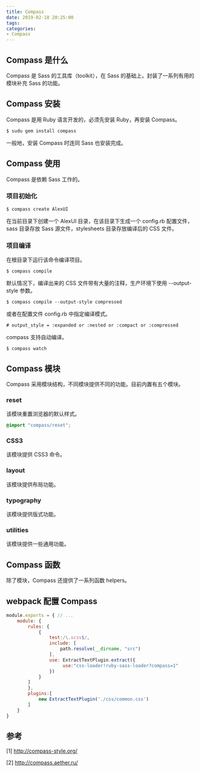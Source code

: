 ```yaml
---
title: Compass
date: 2019-02-18 20:25:00
tags:
categories:
- Compass
---
```


## Compass 是什么
Compass 是 Sass 的工具库（toolkit），在 Sass 的基础上，封装了一系列有用的模块补充 Sass 的功能。

## Compass 安装
Compass 是用 Ruby 语言开发的，必须先安装 Ruby，再安装 Compass。

```shell
$ sudu gem install compass
```
一般地，安装 Compass 时连同 Sass 也安装完成。

## Compass 使用
Compass 是依赖 Sass 工作的。

### 项目初始化
```shell
$ compass create AlexUI
```

在当前目录下创建一个 AlexUI 目录，在该目录下生成一个 config.rb 配置文件，sass 目录存放 Sass 源文件，stylesheets 目录存放编译后的 CSS 文件。

### 项目编译
在根目录下运行该命令编译项目。
```shell
$ compass compile
```

默认情况下，编译出来的 CSS 文件带有大量的注释，生产环境下使用 --output-style 参数。

```shell
$ compass compile --output-style compressed
```

或者在配置文件 config.rb 中指定编译模式。

```shell
# output_style = :expanded or :nested or :compact or :compressed
```

compass 支持自动编译。
```shell
$ compass watch
```

## Compass 模块
Compass 采用模块结构，不同模块提供不同的功能。目前内置有五个模块。

### reset
该模块重置浏览器的默认样式。
```scss
@import "compass/reset";
```

### CSS3
该模块提供 CSS3 命令。

### layout
该模块提供布局功能。

### typography
该模块提供版式功能。

### utilities
该模块提供一些通用功能。

## Compass 函数 
除了模块，Compass 还提供了一系列函数 helpers。

## webpack 配置 Compass
```javascript
module.exports = { // ... 
    module: {
        rules: {
            {
                test:/\.scss$/,
                include: [
                    path.resolve(__dirname, "src")
                ],
                use: ExtractTextPlugin.extract({
                     use:"css-loader!ruby-sass-loader?compass=1" 
                })
            }
        ]
        },
        plugins:[
            new ExtractTextPlugin('./css/common.css')
        ]
    }
}
```

## 参考
[1] http://compass-style.org/

[2] http://compass.aether.ru/
